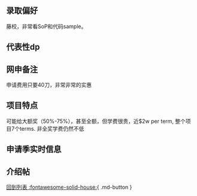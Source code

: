 ## 录取偏好
藤校，非常看SoP和代码sample。
## 代表性dp

## 网申备注
申请费用只要40刀，非常非常的实惠
## 项目特点
可能给大额奖（50%-75%），甚至全额，但学费很贵，近$2w per term, 整个项目7个terms. 非全奖学费仍然不低 
## 申请季实时信息

## 介绍帖

[回到列表 :fontawesome-solid-house:](选校梯度.md){ .md-button }
